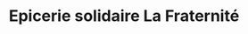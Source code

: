 ---
title: "Epicerie solidaire La Fraternité"
url: /brumath/epicerie-solidaire-la-fraternite/
shop: commodité
---